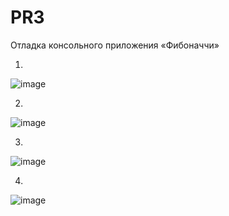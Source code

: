 # PR3

Отладка консольного приложения «Фибоначчи»

1)

![image](https://github.com/user-attachments/assets/ef531da1-25ad-4cd8-974d-0821cff2abec)


2)

![image](https://github.com/user-attachments/assets/66d0e570-e1c3-4c31-a4f8-0eb34738bfbe)

3)

![image](https://github.com/user-attachments/assets/7ec12d48-8d0d-489e-9835-60f83354b993)

4)

![image](https://github.com/user-attachments/assets/d9589161-4e51-448f-82f3-d7701efa6926)
